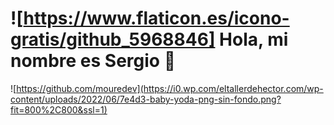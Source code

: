 # ![https://www.flaticon.es/icono-gratis/github_5968846] Hola, mi nombre es Sergio 👋
![https://github.com/mouredev](https://i0.wp.com/eltallerdehector.com/wp-content/uploads/2022/06/7e4d3-baby-yoda-png-sin-fondo.png?fit=800%2C800&ssl=1)
